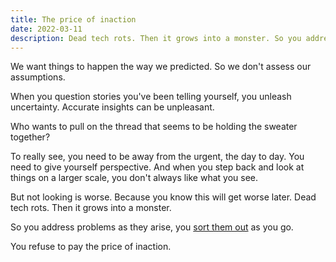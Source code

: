 ```yaml
---
title: The price of inaction
date: 2022-03-11
description: Dead tech rots. Then it grows into a monster. So you address problems as they arise, you sort them out as you go.
---
```


We want things to happen the way we predicted. So we don't assess our assumptions.

When you question stories you've been telling yourself, you unleash uncertainty. Accurate insights can be unpleasant.

Who wants to pull on the thread that seems to be holding the sweater together?

To really see, you need to be away from the urgent, the day to day. You need to give yourself perspective. And when you step back and look at things on a larger scale, you don't always like what you see.

But not looking is worse. Because you know this will get worse later. 
Dead tech rots. Then it grows into a monster.

So you address problems as they arise, you [sort them out](risk-matrix) as you go.

You refuse to pay the price of inaction.
